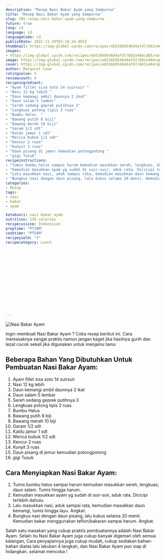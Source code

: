 ```yaml
---
description: "Resep Nasi Bakar Ayam yang Sempurna"
title: "Resep Nasi Bakar Ayam yang Sempurna"
slug: 385-resep-nasi-bakar-ayam-yang-sempurna
future: true
lang: id
language: id
languageCode: id
publishDate: 2021-11-29T03:18:24.465Z 
thumbnail: https://img-global.cpcdn.com/recipes/eb51669546d4afd7/682x484cq65/nasi-bakar-ayam-foto-resep-utama.webp
images:
- https://img-global.cpcdn.com/recipes/eb51669546d4afd7/682x484cq65/nasi-bakar-ayam-foto-resep-utama.webp
image: https://img-global.cpcdn.com/recipes/eb51669546d4afd7/682x484cq65/nasi-bakar-ayam-foto-resep-utama.webp
cover: https://img-global.cpcdn.com/recipes/eb51669546d4afd7/682x484cq65/nasi-bakar-ayam-foto-resep-utama.webp
author: Margaret Lowe
ratingvalue: 5
reviewcount: 4
recipeingredient:
- "Ayam fillet sisa soto 14 suirsuir "
- "Nasi 12 kg lebih "
- "Daun kemangi ambil daunnya 2 ikat"
- "Daun salam 5 lembar"
- "Sereh sedang geprek putihnya 3"
- "Lengkuas potong tipis 2 ruas"
- "Bumbu Halus  "
- "Bawang putih 8 biji"
- "Bawang merah 10 biji"
- "Garam 1/2 sdt"
- "Kaldu jamur 1 sdt"
- "Merica bubuk 1/2 sdt"
- "Kencur 2 ruas"
- "Kunyit 3 ruas"
- "Daun pisang di jemur kemudian potongpotong "
- "gigi Tusuk"
recipeinstructions:
- "Tumis bumbu halus sampai harum kemudian masukkan sereh, lengkuas, daun salam. Tumis hingga harum."
- "Kemudian masukkan ayam yg sudah di suir-suir, aduk rata. Dicicipi terlebih dahulu."
- "Lalu masukkan nasi, aduk sampai rata, kemudian masukkan daun kemangi, tumis hingga layu. Angkat."
- "Bungkus nasi dengan daun pisang, lalu kukus selama 20 menit. Kemudian bakar menggunakan teflon/bakaran sampai harum. Angkat."
categories:
- Resep
tags:
- nasi
- bakar
- ayam

katakunci: nasi bakar ayam 
nutrition: 139 calories
recipecuisine: Indonesian
preptime: "PT30M"
cooktime: "PT54M"
recipeyield: "3"
recipecategory: Lunch


     
    
    
    
    
    
    
    
    
    
    
      
    
---
```



![Nasi Bakar Ayam](https://img-global.cpcdn.com/recipes/eb51669546d4afd7/682x484cq65/nasi-bakar-ayam-foto-resep-utama.webp)

Ingin membuat Nasi Bakar Ayam ? Coba resep berikut ini. Cara memasaknya sangat praktis namun jangan kaget jika hasilnya gurih dan lezat cocok sekali jika digunakan untuk menjamu tamu

<!--inarticleads1-->

## Beberapa Bahan Yang Dibutuhkan Untuk Pembuatan Nasi Bakar Ayam:

1. Ayam fillet sisa soto 14 suirsuir 
1. Nasi 12 kg lebih 
1. Daun kemangi ambil daunnya 2 ikat
1. Daun salam 5 lembar
1. Sereh sedang geprek putihnya 3
1. Lengkuas potong tipis 2 ruas
1. Bumbu Halus  
1. Bawang putih 8 biji
1. Bawang merah 10 biji
1. Garam 1/2 sdt
1. Kaldu jamur 1 sdt
1. Merica bubuk 1/2 sdt
1. Kencur 2 ruas
1. Kunyit 3 ruas
1. Daun pisang di jemur kemudian potongpotong 
1. gigi Tusuk



<!--inarticleads2-->

## Cara Menyiapkan Nasi Bakar Ayam:

1. Tumis bumbu halus sampai harum kemudian masukkan sereh, lengkuas, daun salam. Tumis hingga harum.
1. Kemudian masukkan ayam yg sudah di suir-suir, aduk rata. Dicicipi terlebih dahulu.
1. Lalu masukkan nasi, aduk sampai rata, kemudian masukkan daun kemangi, tumis hingga layu. Angkat.
1. Bungkus nasi dengan daun pisang, lalu kukus selama 20 menit. Kemudian bakar menggunakan teflon/bakaran sampai harum. Angkat.




Salah satu masakan yang cukup praktis pembuatannya adalah  Nasi Bakar Ayam. Selain itu  Nasi Bakar Ayam  juga cukup banyak digemari oleh semua kalangan, Cara penyajiannya juga cukup mudah, cukup sediakan bahan-bahan diatas lalu lakukan 4 langkah, dan  Nasi Bakar Ayam  pun siap di hidangkan. selamat mencoba !

